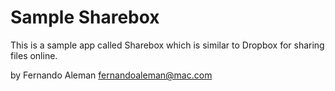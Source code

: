 # Sample Sharebox

This is a sample app called Sharebox which is similar to
Dropbox for sharing files online.

by Fernando Aleman <fernandoaleman@mac.com>